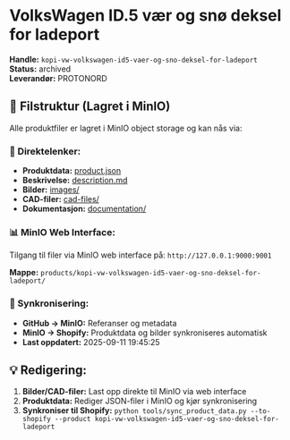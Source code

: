 # VolksWagen ID.5 vær og snø deksel for ladeport

**Handle:** `kopi-vw-volkswagen-id5-vaer-og-sno-deksel-for-ladeport`  
**Status:** archived  
**Leverandør:** PROTONORD

## 📁 Filstruktur (Lagret i MinIO)

Alle produktfiler er lagret i MinIO object storage og kan nås via:

### 🔗 Direktelenker:
- **Produktdata:** [product.json](http://127.0.0.1:9000/products/kopi-vw-volkswagen-id5-vaer-og-sno-deksel-for-ladeport/product.json)
- **Beskrivelse:** [description.md](http://127.0.0.1:9000/products/kopi-vw-volkswagen-id5-vaer-og-sno-deksel-for-ladeport/description.md)
- **Bilder:** [images/](http://127.0.0.1:9000/products/kopi-vw-volkswagen-id5-vaer-og-sno-deksel-for-ladeport/images/)
- **CAD-filer:** [cad-files/](http://127.0.0.1:9000/products/kopi-vw-volkswagen-id5-vaer-og-sno-deksel-for-ladeport/cad-files/)
- **Dokumentasjon:** [documentation/](http://127.0.0.1:9000/products/kopi-vw-volkswagen-id5-vaer-og-sno-deksel-for-ladeport/documentation/)

### 📊 MinIO Web Interface:
Tilgang til filer via MinIO web interface på:
`http://127.0.0.1:9000:9001`

**Mappe:** `products/kopi-vw-volkswagen-id5-vaer-og-sno-deksel-for-ladeport/`

### 🔄 Synkronisering:
- **GitHub → MinIO:** Referanser og metadata
- **MinIO → Shopify:** Produktdata og bilder synkroniseres automatisk
- **Last oppdatert:** 2025-09-11 19:45:25

## 💡 Redigering:
1. **Bilder/CAD-filer:** Last opp direkte til MinIO via web interface
2. **Produktdata:** Rediger JSON-filer i MinIO og kjør synkronisering
3. **Synkroniser til Shopify:** `python tools/sync_product_data.py --to-shopify --product kopi-vw-volkswagen-id5-vaer-og-sno-deksel-for-ladeport`
